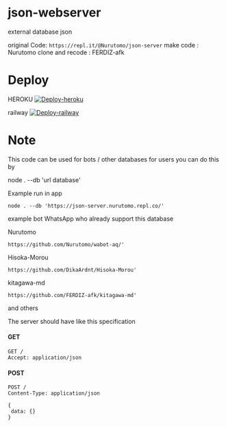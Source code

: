 # json-webserver

external database json 

original Code: `https://repl.it/@Nurutomo/json-server`
make code : Nurutomo
clone and recode : FERDIZ-afk


# Deploy

HEROKU
[![Deploy-heroku](https://www.herokucdn.com/deploy/button.svg)](https://heroku.com/deploy?template=https://github.com/FERDIZ-afk/json-webserver)

railway
[![Deploy-railway](https://railway.app/button.svg)](https://railway.app/new/template?template=https%3A%2F%2Fgithub.com%2FERDIZ-afk%2Fjson-webserver)

# Note

This code can be used for bots / other databases
for users you can do this by

node . --db 'url database'

Example run in app

``` 
node . --db 'https://json-server.nurutomo.repl.co/'

```
example bot WhatsApp who already support this database

Nurutomo
```
https://github.com/Nurutomo/wabot-aq/'

```
Hisoka-Morou
```
https://github.com/DikaArdnt/Hisoka-Morou'

```
kitagawa-md
```
https://github.com/FERDIZ-afk/kitagawa-md'

```
and others


The server should have like this specification

#### GET

```http
GET /
Accept: application/json
```

#### POST

```http
POST /
Content-Type: application/json

{
 data: {}
}
```